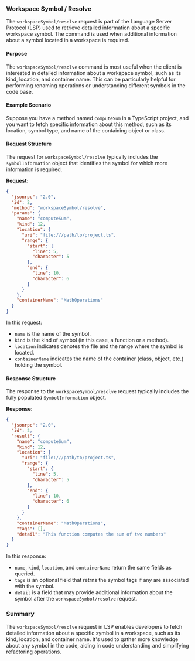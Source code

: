 ### Workspace Symbol / Resolve

The `workspaceSymbol/resolve` request is part of the Language Server Protocol (LSP) used to retrieve detailed information about a specific workspace symbol. The command is used when additional information about a symbol located in a workspace is required.

#### Purpose

The `workspaceSymbol/resolve` command is most useful when the client is interested in detailed information about a workspace symbol, such as its kind, location, and container name. This can be particularly helpful for performing renaming operations or understanding different symbols in the code base.

#### Example Scenario

Suppose you have a method named `computeSum` in a TypeScript project, and you want to fetch specific information about this method, such as its location, symbol type, and name of the containing object or class.

#### Request Structure

The request for `workspaceSymbol/resolve` typically includes the `symbolInformation` object that identifies the symbol for which more information is required.

**Request:**

```json
{
  "jsonrpc": "2.0",
  "id": 2,
  "method": "workspaceSymbol/resolve",
  "params": {
    "name": "computeSum",
    "kind": 12,
    "location": {
      "uri": "file:///path/to/project.ts",
      "range": {
        "start": {
          "line": 5,
          "character": 5
        },
        "end": {
          "line": 10,
          "character": 6
        }
      }
    },
    "containerName": "MathOperations"
  }
}
```
In this request:
- `name` is the name of the symbol.
- `kind` is the kind of symbol (in this case, a function or a method).
- `location` indicates denotes the file and the range where the symbol is located.
- `containerName` indicates the name of the container (class, object, etc.) holding the symbol.

#### Response Structure

The response to the `workspaceSymbol/resolve` request typically includes the fully populated `SymbolInformation` object.

**Response:**

```json
{
  "jsonrpc": "2.0",
  "id": 2,
  "result": {
    "name": "computeSum",
    "kind": 12,
    "location": {
      "uri": "file:///path/to/project.ts",
      "range": {
        "start": {
          "line": 5,
          "character": 5
        },
        "end": {
          "line": 10,
          "character": 6
        }
      }
    },
    "containerName": "MathOperations",
    "tags": [],
    "detail": "This function computes the sum of two numbers"
  }
}
```
In this response:
- `name`, `kind`, `location`, and `containerName` return the same fields as queried.
- `tags` is an optional field that retrns the symbol tags if any are associated with the symbol.
- `detail` is a field that may provide additional information about the symbol after the `workspaceSymbol/resolve` request.

### Summary

The `workspaceSymbol/resolve` request in LSP enables developers to fetch detailed information about a specific symbol in a workspace, such as its kind, location, and container name. It's used to gather more knowledge about any symbol in the code, aiding in code understanding and simplifying refactoring operations.